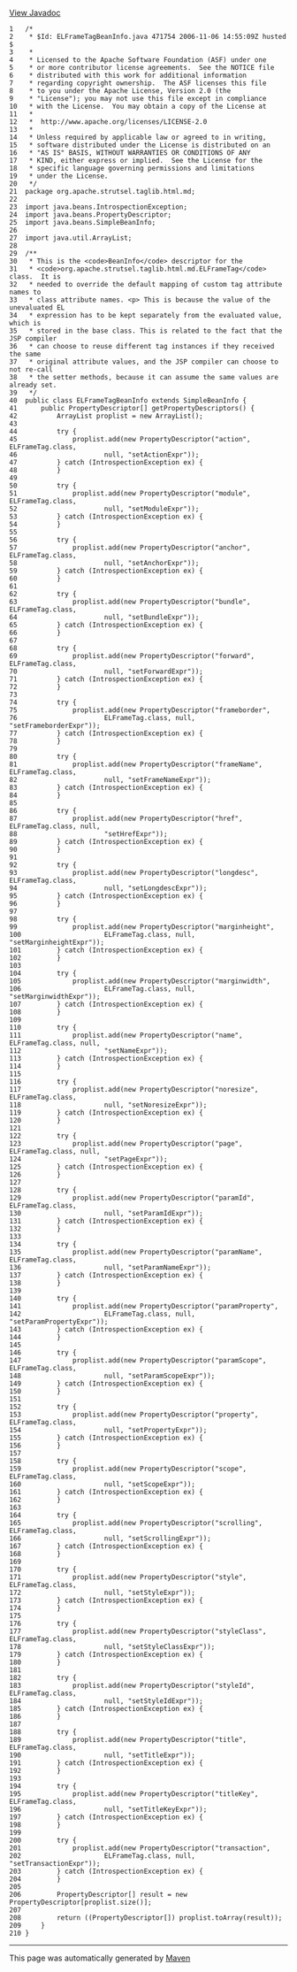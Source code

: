 [View Javadoc](../../../../../../apidocs/org/apache/strutsel/taglib.html.md/ELFrameTagBeanInfo.html)


    1   /*
    2    * $Id: ELFrameTagBeanInfo.java 471754 2006-11-06 14:55:09Z husted $
    3    *
    4    * Licensed to the Apache Software Foundation (ASF) under one
    5    * or more contributor license agreements.  See the NOTICE file
    6    * distributed with this work for additional information
    7    * regarding copyright ownership.  The ASF licenses this file
    8    * to you under the Apache License, Version 2.0 (the
    9    * "License"); you may not use this file except in compliance
    10   * with the License.  You may obtain a copy of the License at
    11   *
    12   *  http://www.apache.org/licenses/LICENSE-2.0
    13   *
    14   * Unless required by applicable law or agreed to in writing,
    15   * software distributed under the License is distributed on an
    16   * "AS IS" BASIS, WITHOUT WARRANTIES OR CONDITIONS OF ANY
    17   * KIND, either express or implied.  See the License for the
    18   * specific language governing permissions and limitations
    19   * under the License.
    20   */
    21  package org.apache.strutsel.taglib.html.md;
    22  
    23  import java.beans.IntrospectionException;
    24  import java.beans.PropertyDescriptor;
    25  import java.beans.SimpleBeanInfo;
    26  
    27  import java.util.ArrayList;
    28  
    29  /**
    30   * This is the <code>BeanInfo</code> descriptor for the
    31   * <code>org.apache.strutsel.taglib.html.md.ELFrameTag</code> class.  It is
    32   * needed to override the default mapping of custom tag attribute names to
    33   * class attribute names. <p> This is because the value of the unevaluated EL
    34   * expression has to be kept separately from the evaluated value, which is
    35   * stored in the base class. This is related to the fact that the JSP compiler
    36   * can choose to reuse different tag instances if they received the same
    37   * original attribute values, and the JSP compiler can choose to not re-call
    38   * the setter methods, because it can assume the same values are already set.
    39   */
    40  public class ELFrameTagBeanInfo extends SimpleBeanInfo {
    41      public PropertyDescriptor[] getPropertyDescriptors() {
    42          ArrayList proplist = new ArrayList();
    43  
    44          try {
    45              proplist.add(new PropertyDescriptor("action", ELFrameTag.class,
    46                      null, "setActionExpr"));
    47          } catch (IntrospectionException ex) {
    48          }
    49  
    50          try {
    51              proplist.add(new PropertyDescriptor("module", ELFrameTag.class,
    52                      null, "setModuleExpr"));
    53          } catch (IntrospectionException ex) {
    54          }
    55  
    56          try {
    57              proplist.add(new PropertyDescriptor("anchor", ELFrameTag.class,
    58                      null, "setAnchorExpr"));
    59          } catch (IntrospectionException ex) {
    60          }
    61  
    62          try {
    63              proplist.add(new PropertyDescriptor("bundle", ELFrameTag.class,
    64                      null, "setBundleExpr"));
    65          } catch (IntrospectionException ex) {
    66          }
    67  
    68          try {
    69              proplist.add(new PropertyDescriptor("forward", ELFrameTag.class,
    70                      null, "setForwardExpr"));
    71          } catch (IntrospectionException ex) {
    72          }
    73  
    74          try {
    75              proplist.add(new PropertyDescriptor("frameborder",
    76                      ELFrameTag.class, null, "setFrameborderExpr"));
    77          } catch (IntrospectionException ex) {
    78          }
    79  
    80          try {
    81              proplist.add(new PropertyDescriptor("frameName", ELFrameTag.class,
    82                      null, "setFrameNameExpr"));
    83          } catch (IntrospectionException ex) {
    84          }
    85  
    86          try {
    87              proplist.add(new PropertyDescriptor("href", ELFrameTag.class, null,
    88                      "setHrefExpr"));
    89          } catch (IntrospectionException ex) {
    90          }
    91  
    92          try {
    93              proplist.add(new PropertyDescriptor("longdesc", ELFrameTag.class,
    94                      null, "setLongdescExpr"));
    95          } catch (IntrospectionException ex) {
    96          }
    97  
    98          try {
    99              proplist.add(new PropertyDescriptor("marginheight",
    100                     ELFrameTag.class, null, "setMarginheightExpr"));
    101         } catch (IntrospectionException ex) {
    102         }
    103 
    104         try {
    105             proplist.add(new PropertyDescriptor("marginwidth",
    106                     ELFrameTag.class, null, "setMarginwidthExpr"));
    107         } catch (IntrospectionException ex) {
    108         }
    109 
    110         try {
    111             proplist.add(new PropertyDescriptor("name", ELFrameTag.class, null,
    112                     "setNameExpr"));
    113         } catch (IntrospectionException ex) {
    114         }
    115 
    116         try {
    117             proplist.add(new PropertyDescriptor("noresize", ELFrameTag.class,
    118                     null, "setNoresizeExpr"));
    119         } catch (IntrospectionException ex) {
    120         }
    121 
    122         try {
    123             proplist.add(new PropertyDescriptor("page", ELFrameTag.class, null,
    124                     "setPageExpr"));
    125         } catch (IntrospectionException ex) {
    126         }
    127 
    128         try {
    129             proplist.add(new PropertyDescriptor("paramId", ELFrameTag.class,
    130                     null, "setParamIdExpr"));
    131         } catch (IntrospectionException ex) {
    132         }
    133 
    134         try {
    135             proplist.add(new PropertyDescriptor("paramName", ELFrameTag.class,
    136                     null, "setParamNameExpr"));
    137         } catch (IntrospectionException ex) {
    138         }
    139 
    140         try {
    141             proplist.add(new PropertyDescriptor("paramProperty",
    142                     ELFrameTag.class, null, "setParamPropertyExpr"));
    143         } catch (IntrospectionException ex) {
    144         }
    145 
    146         try {
    147             proplist.add(new PropertyDescriptor("paramScope", ELFrameTag.class,
    148                     null, "setParamScopeExpr"));
    149         } catch (IntrospectionException ex) {
    150         }
    151 
    152         try {
    153             proplist.add(new PropertyDescriptor("property", ELFrameTag.class,
    154                     null, "setPropertyExpr"));
    155         } catch (IntrospectionException ex) {
    156         }
    157 
    158         try {
    159             proplist.add(new PropertyDescriptor("scope", ELFrameTag.class,
    160                     null, "setScopeExpr"));
    161         } catch (IntrospectionException ex) {
    162         }
    163 
    164         try {
    165             proplist.add(new PropertyDescriptor("scrolling", ELFrameTag.class,
    166                     null, "setScrollingExpr"));
    167         } catch (IntrospectionException ex) {
    168         }
    169 
    170         try {
    171             proplist.add(new PropertyDescriptor("style", ELFrameTag.class,
    172                     null, "setStyleExpr"));
    173         } catch (IntrospectionException ex) {
    174         }
    175 
    176         try {
    177             proplist.add(new PropertyDescriptor("styleClass", ELFrameTag.class,
    178                     null, "setStyleClassExpr"));
    179         } catch (IntrospectionException ex) {
    180         }
    181 
    182         try {
    183             proplist.add(new PropertyDescriptor("styleId", ELFrameTag.class,
    184                     null, "setStyleIdExpr"));
    185         } catch (IntrospectionException ex) {
    186         }
    187 
    188         try {
    189             proplist.add(new PropertyDescriptor("title", ELFrameTag.class,
    190                     null, "setTitleExpr"));
    191         } catch (IntrospectionException ex) {
    192         }
    193 
    194         try {
    195             proplist.add(new PropertyDescriptor("titleKey", ELFrameTag.class,
    196                     null, "setTitleKeyExpr"));
    197         } catch (IntrospectionException ex) {
    198         }
    199 
    200         try {
    201             proplist.add(new PropertyDescriptor("transaction",
    202                     ELFrameTag.class, null, "setTransactionExpr"));
    203         } catch (IntrospectionException ex) {
    204         }
    205 
    206         PropertyDescriptor[] result = new PropertyDescriptor[proplist.size()];
    207 
    208         return ((PropertyDescriptor[]) proplist.toArray(result));
    209     }
    210 }

------------------------------------------------------------------------

This page was automatically generated by [Maven](http://maven.apache.org/)
